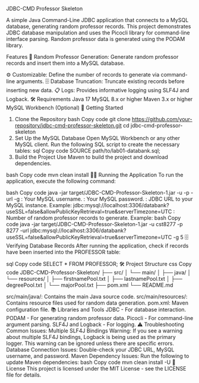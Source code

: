 JDBC-CMD Professor Skeleton

A simple Java Command-Line JDBC application that connects to a MySQL database, generating random professor records. This project demonstrates JDBC database manipulation and uses the Picocli library for command-line interface parsing. Random professor data is generated using the PODAM library.

Features
🔄 Random Professor Generation: Generate random professor records and insert them into a MySQL database.

⚙️ Customizable: Define the number of records to generate via command-line arguments.
🗄️ Database Truncation: Truncate existing records before inserting new data.
📋 Logs: Provides informative logging using SLF4J and Logback.
🛠️ Requirements
Java 17
MySQL 8.x or higher
Maven 3.x or higher
MySQL Workbench (Optional)
🚀 Getting Started
1. Clone the Repository
bash
Copy code
git clone https://github.com/your-repository/jdbc-cmd-professor-skeleton.git
cd jdbc-cmd-professor-skeleton
2. Set Up the MySQL Database
Open MySQL Workbench or any other MySQL client.
Run the following SQL script to create the necessary tables:
sql
Copy code
SOURCE path/to/lab01-databank.sql;
3. Build the Project
Use Maven to build the project and download dependencies.

bash
Copy code
mvn clean install
🏃‍♂️ Running the Application
To run the application, execute the following command:

bash
Copy code
java -jar target/JDBC-CMD-Professor-Skeleton-1.jar -u <username> -p <password> -url <jdbc-url> -g <count>
<username>: Your MySQL username.
<password>: Your MySQL password.
<jdbc-url>: JDBC URL to your MySQL instance. Example: jdbc:mysql://localhost:3306/databank?useSSL=false&allowPublicKeyRetrieval=true&serverTimezone=UTC
<count>: Number of random professor records to generate.
Example:
bash
Copy code
java -jar target/JDBC-CMD-Professor-Skeleton-1.jar -u cst8277 -p 8277 -url jdbc:mysql://localhost:3306/databank?useSSL=false&allowPublicKeyRetrieval=true&serverTimezone=UTC -g 5
🗄️ Verifying Database Records
After running the application, check if records have been inserted into the PROFESSOR table:

sql
Copy code
SELECT * FROM PROFESSOR;
🛠️ Project Structure
css
Copy code
JDBC-CMD-Professor-Skeleton/
├── src/
│   └── main/
│       ├── java/
│       └── resources/
│           ├── firstnamePool.txt
│           ├── lastnamePool.txt
│           ├── degreePool.txt
│           └── majorPool.txt
├── pom.xml
└── README.md

src/main/java/: Contains the main Java source code.
src/main/resources/: Contains resource files used for random data generation.
pom.xml: Maven configuration file.
📚 Libraries and Tools
JDBC - For database interaction.
PODAM - For generating random professor data.
Picocli - For command-line argument parsing.
SLF4J and Logback - For logging.
⚠️ Troubleshooting
Common Issues:
Multiple SLF4J Bindings Warning: If you see a warning about multiple SLF4J bindings, Logback is being used as the primary logger. This warning can be ignored unless there are specific errors.
Database Connection Issues: Double-check your JDBC URL, MySQL username, and password.
Maven Dependency Issues: Run the following to update Maven dependencies:
bash
Copy code
mvn clean install -U
📝 License
This project is licensed under the MIT License - see the LICENSE file for details.
